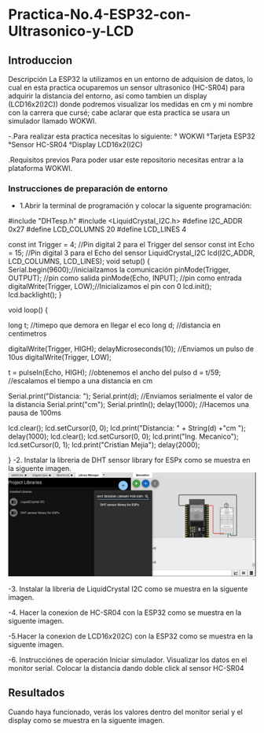 # Practica-No.4-ESP32-con-Ultrasonico-y-LCD
## Introduccion
Descripción
La ESP32 la utilizamos en un entorno de adquision de datos, lo cual en esta practica ocuparemos un sensor ultrasonico (HC-SR04) para adquirir la distancia del entorno, asi como tambien un display (LCD16x2(I2C)) donde podremos visualizar los medidas en cm y mi nombre con la carrera que cursé; cabe aclarar que esta practica se usara un simulador llamado WOKWI.

-.Para realizar esta practica necesitas lo siguiente:
 ° WOKWI
 °Tarjeta ESP32
 °Sensor HC-SR04
 °Display LCD16x2(I2C)
 
.Requisitos previos
Para poder usar este repositorio necesitas entrar a la plataforma WOKWI.
### Instrucciones de preparación de entorno
- 1.Abrir la terminal de programación y colocar la siguente programación:

#include "DHTesp.h"
#include <LiquidCrystal_I2C.h>
#define I2C_ADDR    0x27
#define LCD_COLUMNS 20
#define LCD_LINES   4

const int Trigger = 4;   //Pin digital 2 para el Trigger del sensor
const int Echo = 15;   //Pin digital 3 para el Echo del sensor
LiquidCrystal_I2C lcd(I2C_ADDR, LCD_COLUMNS, LCD_LINES);
void setup() {
  Serial.begin(9600);//iniciailzamos la comunicación
  pinMode(Trigger, OUTPUT); //pin como salida
  pinMode(Echo, INPUT);  //pin como entrada
  digitalWrite(Trigger, LOW);//Inicializamos el pin con 0
  lcd.init();
  lcd.backlight();
}

void loop()
{

  long t; //timepo que demora en llegar el eco
  long d; //distancia en centimetros

  digitalWrite(Trigger, HIGH);
  delayMicroseconds(10);          //Enviamos un pulso de 10us
  digitalWrite(Trigger, LOW);
  
  t = pulseIn(Echo, HIGH); //obtenemos el ancho del pulso
  d = t/59;             //escalamos el tiempo a una distancia en cm
  
  Serial.print("Distancia: ");
  Serial.print(d);      //Enviamos serialmente el valor de la distancia
  Serial.print("cm");
  Serial.println();
  delay(1000);          //Hacemos una pausa de 100ms
  
  lcd.clear();
  lcd.setCursor(0, 0);
  lcd.print("Distancia: " + String(d) +"cm  ");
  delay(1000);
  lcd.clear();
  lcd.setCursor(0, 0);
  lcd.print("Ing. Mecanico");
  lcd.setCursor(0, 1);
  lcd.print("Cristian Mejia");
  delay(2000);

}
-2. Instalar la libreria de DHT sensor library for ESPx como se muestra en la siguente imagen.
![]( https://github.com/AmaiCisneros/Practica-4/blob/main/4.png)

-3. Instalar la libreria de LiquidCrystal I2C como se muestra en la siguente imagen.
![]()

-4. Hacer la conexion de HC-SR04 con la ESP32 como se muestra en la siguente imagen.
![]()

-5.Hacer la conexion de LCD16x2(I2C) con la ESP32 como se muestra en la siguente imagen.
![]()

-6. Instrucciónes de operación
Iniciar simulador.
Visualizar los datos en el monitor serial.
Colocar la distancia dando doble click al sensor HC-SR04

## Resultados
Cuando haya funcionado, verás los valores dentro del monitor serial y el display como se muestra en la siguente imagen.
![]()


